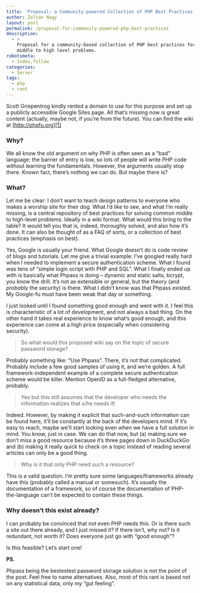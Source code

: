 ```yaml
---
title: 'Proposal: a Community-powered Collection of PHP Best Practices'
author: Zoltán Nagy
layout: post
permalink: /proposal-for-community-powered-php-best-practices
description:
  - >
    Proposal for a community-based collection of PHP best practices for solving
    middle to high level problems.
robotsmeta:
  - index,follow
categories:
  - Server
tags:
  - php
  - rant
---
```

Scott Griepentrog kindly rented a domain to use for this purpose and set up a publicly accessible Google Sites page. All that’s missing now is great content (actually, maybe not, if you’re from the future). You can find the wiki at [http://phpfu.org][1]

### Why?

 [1]: http://phpfu.org "PHP FU"

We all know the old argument on why PHP is often seen as a “bad” language: the barrier of entry is low, so lots of people will write PHP code without learning the fundamentals. However, the arguments usually stop there. Known fact, there’s nothing we can do. But maybe there is?

### What?

Let me be clear: I don’t want to teach design patterns to everyone who makes a worship site for their dog. What I’d like to see, and what I’m really missing, is a central repository of best practices for solving common middle to high-level problems. Ideally in a wiki format. What would this bring to the table? It would tell you that is, indeed, thoroughly solved, and also how it’s done. It can also be thought of as a FAQ of sorts, or a collection of best practices (emphasis on best).

Yes, Google is usually your friend. What Google doesn’t do is code review of blogs and tutorials. Let me give a trivial example: I’ve googled really hard when I needed to implement a secure authentication scheme. What I found was tens of “simple login script with PHP and SQL”. What I finally ended up with is basically what Phpass is doing – dynamic and static salts, bcrypt, you know the drill. It’s not as extensible or general, but the theory (and *probably* the security) is there. What I didn’t know was that Phpass existed. My Google-fu must have been weak that day or something.

I just looked until I found something good enough and went with it. I feel this is characteristic of a lot of development, and not always a bad thing. On the other hand it takes real experience to know what’s good enough, and this experience can come at a high price (especially when considering security).

> So what would this proposed wiki say on the topic of secure password storage?

Probably something like: “Use Phpass”. There, it’s not that complicated. Probably include a few good samples of using it, and we’re golden. A full framework-independent example of a complete secure authentication scheme would be killer. Mention OpenID as a full-fledged alternative, probably.

> Yes but this still assumes that the developer who needs the information realizes that s/he needs it!

Indeed. However, by making it explicit that such-and-such information can be found here, it’ll be constantly at the back of the developers mind. If it’s easy to reach, maybe we’ll start looking even when we have a full solution in mind. You know, just in case. We can do that now, but (a) making sure we don’t miss a good resource because it’s three pages down in DuckDuckGo and (b) making it really quick to check on a topic instead of reading several articles can only be a good thing.

> Why is it that only PHP need such a resource?

This is a valid question. I’m pretty sure some languages/frameworks already have this (probably called a manual or somesuch). It’s usually the documentation of a framework, so of course the documentation of PHP-the-language can’t be expected to contain these things.

### Why doesn’t this exist already?

I can probably be convinced that not even PHP needs this. Or is there such a site out there already, and I just missed it? If there isn’t, why not? Is it redundant, not worth it? Does everyone just go with “good enough”?

Is this feasible? Let’s start one!

**PS.**

Phpass being the bestestest password storage solution is not the point of the post. Feel free to name alternatives. Also, most of this rant is based not on any statistical data, only my “gut feeling”.
